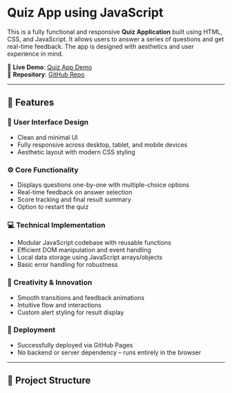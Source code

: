 # Quiz App using JavaScript

This is a fully functional and responsive **Quiz Application** built using HTML, CSS, and JavaScript. It allows users to answer a series of questions and get real-time feedback. The app is designed with aesthetics and user experience in mind.

🔗 **Live Demo**: [Quiz App Demo](https://khedkar2001.github.io/Quiz-App-using-Javascript/)  
📁 **Repository**: [GitHub Repo](https://github.com/khedkar2001/Quiz-App-using-Javascript)

---

## 🌟 Features

### 🎨 User Interface Design
- Clean and minimal UI
- Fully responsive across desktop, tablet, and mobile devices
- Aesthetic layout with modern CSS styling

### ⚙️ Core Functionality
- Displays questions one-by-one with multiple-choice options
- Real-time feedback on answer selection
- Score tracking and final result summary
- Option to restart the quiz

### 💻 Technical Implementation
- Modular JavaScript codebase with reusable functions
- Efficient DOM manipulation and event handling
- Local data storage using JavaScript arrays/objects
- Basic error handling for robustness

### 🌈 Creativity & Innovation
- Smooth transitions and feedback animations
- Intuitive flow and interactions
- Custom alert styling for result display

### 🚀 Deployment
- Successfully deployed via GitHub Pages
- No backend or server dependency – runs entirely in the browser

---

## 📁 Project Structure

